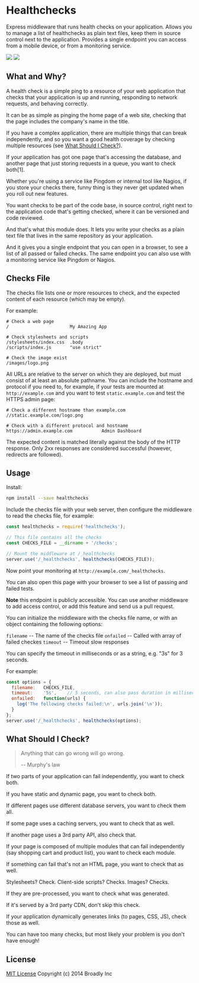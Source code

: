 # Healthchecks

Express middleware that runs health checks on your application.  Allows you to
manage a list of healthchecks as plain text files, keep them in source control
next to the application.  Provides a single endpoint you can access from a
mobile device, or from a monitoring service.

![](http://b.adge.me/npm/v/healthchecks.svg)
![](http://b.adge.me/:license-MIT-green.svg)


## What and Why?

A health check is a simple ping to a resource of your web application that
checks that your application is up and running, responding to network requests,
and behaving correctly.

It can be as simple as pinging the home page of a web site, checking that the
page includes the company's name in the title.

If you have a complex application, there are multiple things that can break
independently, and so you want a good health coverage by checking multiple
resources (see [What Should I Check?](#what-should-i-check)).

If your application has got one page that's accessing the database, and another
page that just storing requests in a queue, you want to check both[1].

Whether you're using a service like Pingdom or internal tool like Nagios, if
you store your checks there, funny thing is they never get updated when you roll
out new features.

You want checks to be part of the code base, in source control, right next to
the application code that's getting checked, where it can be versioned and code
reviewed.

And that's what this module does.  It lets you write your checks as a plain text
file that lives in the same repository as your application.

And it gives you a single endpoint that you can open in a browser, to see a list
of all passed or failed checks.  The same endpoint you can also use with a
monitoring service like Pingdom or Nagios.


## Checks File

The checks file lists one or more resources to check, and the expected content
of each resource (which may be empty).

For example:

```
# Check a web page
/                       My Amazing App

# Check stylesheets and scripts
/stylesheets/index.css  .body
/scripts/index.js       "use strict"

# Check the image exist
/images/logo.png
```

All URLs are relative to the server on which they are deployed, but must consist
of at least an absolute pathname.  You can include the hostname and protocol if
you need to, for example, if your tests are mounted at `http://example.com` and
you want to test `static.example.com` and test the HTTPS admin page:

```
# Check a different hostname than example.com
//static.example.com/logo.png

# Check with a different protocol and hostname
https://admin.example.com           Admin Dashboard
```

The expected content is matched literally against the body of the HTTP response.
Only 2xx responses are considered successful (however, redirects are followed).


## Usage

Install:

```bash
npm install --save healthchecks
```

Include the checks file with your web server, then configure the middleware to
read the checks file, for example:

```javascript
const healthchecks = require('healthchecks');

// This file contains all the checks
const CHECKS_FILE = __dirname + '/checks';

// Mount the middleware at /_healthchecks
server.use('/_healthchecks', healthchecks(CHECKS_FILE));
```

Now point your monitoring at `http://example.com/_healthchecks`.

You can also open this page with your browser to see a list of passing and
failed tests.

**Note** this endpoint is publicly accessible.  You can use another middleware
to add access control, or add this feature and send us a pull request.

You can initialize the middleware with the checks file name, or with an object
containing the following options:

`filename` -- The name of the checks file
`onfailed` -- Called with array of failed checkes
`timeout`  -- Timeout slow responses

You can specify the timeout in milliseconds or as a string, e.g. "3s" for 3
seconds.

For example:

```javascript
const options = {
  filename:   CHECKS_FILE,
  timeout:    '5s',    // 5 seconds, can also pass duration in milliseconds
  onfailed:   function(urls) {
    log('The following checks failed:\n', urls.join('\n'));
  }
};
server.use('/_healthchecks', healthchecks(options);
```


## What Should I Check?

> Anything that can go wrong will go wrong.
>
> -- Murphy's law

If two parts of your application can fail independently, you want to check both.

If you have static and dynamic page, you want to check both.

If different pages use different database servers, you want to check them all.

If some page uses a caching servers, you want to check that as well.

If another page uses a 3rd party API, also check that.

If your page is composed of multiple modules that can fail independently (say
shopping cart and product list), you want to check each module.

If something can fail that's not an HTML page, you want to check that as well.

Stylesheets? Check.  Client-side scripts?  Checks.  Images?  Checks.

If they are pre-processed, you want to check what was generated.

If it's served by a 3rd party CDN, don't skip this check.

If your application dynamically generates links (to pages, CSS, JS), check those
as well.

You can have too many checks, but most likely your problem is you don't have
enough!


## License

[MIT License](LICENSE) Copyright (c) 2014 Broadly Inc

